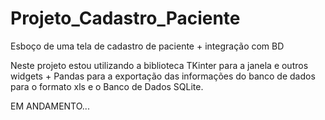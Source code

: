 # Projeto_Cadastro_Paciente
 Esboço de uma tela de cadastro de paciente + integração com BD

Neste projeto estou utilizando a biblioteca TKinter para a janela e outros widgets + Pandas para a exportação das informações do banco de dados para o formato xls e o Banco de Dados SQLite.

EM ANDAMENTO...
